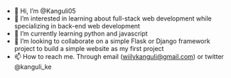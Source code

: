 - 👋 Hi, I’m @Kanguli05
- 👀 I’m interested in learning about full-stack web development while specializing in back-end web development
- 🌱 I’m currently learning python and javascript
- 💞️ I’m looking to collaborate on a simple Flask or Django framework project to build a simple website as my first project
- 📫 How to reach me. Through email (wiilykanguli@gmail.com) or twitter @kanguli_ke

<!---
Kanguli05/Kanguli05 is a ✨ special ✨ repository because its `README.md` (this file) appears on your GitHub profile.
You can click the Preview link to take a look at your changes.
--->
